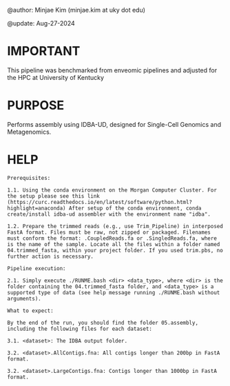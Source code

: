 @author: Minjae Kim (minjae.kim at uky dot edu)

@update: Aug-27-2024

# IMPORTANT

This pipeline was benchmarked from enveomic pipelines and adjusted for the HPC at University of Kentucky

# PURPOSE

Performs assembly using IDBA-UD, designed for Single-Cell Genomics and Metagenomics.

# HELP

    Prerequisites:

    1.1. Using the conda environment on the Morgan Computer Cluster. For the setup please see this link (https://curc.readthedocs.io/en/latest/software/python.html?highlight=anaconda) After setup of the conda environment, conda create/install idba-ud assembler with the environment name "idba".

    1.2. Prepare the trimmed reads (e.g., use Trim_Pipeline) in interposed FastA format. Files must be raw, not zipped or packaged. Filenames must conform the format: .CoupledReads.fa or .SingledReads.fa, where is the name of the sample. Locate all the files within a folder named 04.trimmed_fasta, within your project folder. If you used trim.pbs, no further action is necessary.

    Pipeline execution:

    2.1. Simply execute ./RUNME.bash <dir> <data_type>, where <dir> is the folder containing the 04.trimmed_fasta folder, and <data_type> is a supported type of data (see help message running ./RUNME.bash without arguments).

    What to expect:

    By the end of the run, you should find the folder 05.assembly, including the following files for each dataset:

    3.1. <dataset>: The IDBA output folder.

    3.2. <dataset>.AllContigs.fna: All contigs longer than 200bp in FastA format.

    3.2. <dataset>.LargeContigs.fna: Contigs longer than 1000bp in FastA format.
